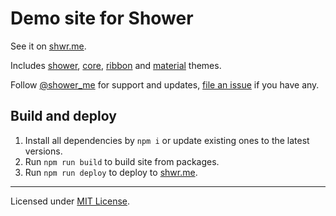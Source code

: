 # Demo site for Shower

See it on [shwr.me](http://shwr.me/).

Includes [shower](https://github.com/shower/shower), [core](https://github.com/shower/shower), [ribbon](https://github.com/shower/ribbon) and [material](https://github.com/shower/material) themes.

Follow [@shower_me](https://twitter.com/shower_me) for support and updates, [file an issue](https://github.com/shower/shower/issues/new) if you have any.

## Build and deploy

1. Install all dependencies by `npm i` or update existing ones to the latest versions.
2. Run `npm run build` to build site from packages.
3. Run `npm run deploy` to deploy to [shwr.me](http://shwr.me/).

---
Licensed under [MIT License](LICENSE.md).
